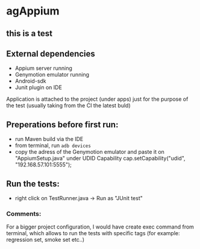 # agAppium
## this is a test 

## External dependencies 
  * Appium server running 
  * Genymotion emulator running  
  * Android-sdk
  * Junit plugin on IDE 

Application is attached to the project (under apps) just for the purpose of the test (usually taking from the CI the latest buld) 

## Preperations before first run: 
* run Maven build via the IDE
* from terminal, run ```adb devices```                    
* copy the adress of the Genymotion emulator and paste it on "AppiumSetup.java" under UDID Capability 
cap.setCapability("udid", "192.168.57.101:5555");

## Run the tests: 
* right click on TestRunner.java -> Run as "JUnit test" 

### Comments: 
For a bigger project configuration, I would have create exec command from terminal, which allows to run the tests with specific tags (for example: regression set, smoke set etc..)
